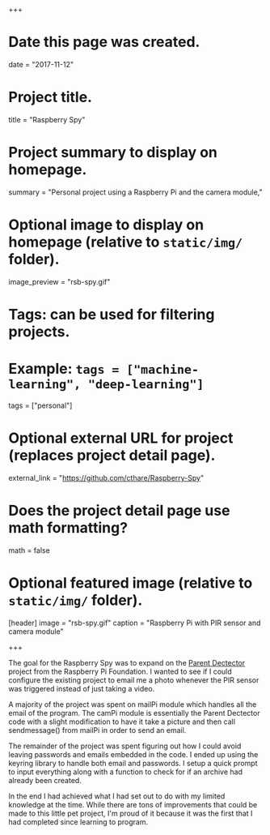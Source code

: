 +++
# Date this page was created.
date = "2017-11-12"

# Project title.
title = "Raspberry Spy"

# Project summary to display on homepage.
summary = "Personal project using a Raspberry Pi and the camera module,"

# Optional image to display on homepage (relative to `static/img/` folder).
image_preview = "rsb-spy.gif"

# Tags: can be used for filtering projects.
# Example: `tags = ["machine-learning", "deep-learning"]`
tags = ["personal"]

# Optional external URL for project (replaces project detail page).
external_link = "https://github.com/cthare/Raspberry-Spy"

# Does the project detail page use math formatting?
math = false

# Optional featured image (relative to `static/img/` folder).
[header]
image = "rsb-spy.gif"
caption = "Raspberry Pi with PIR sensor and camera module"

+++

The goal for the Raspberry Spy was to expand on the [Parent Dectector](https://projects.raspberrypi.org/en/projects/parent-detector) project from the Raspberry Pi Foundation. I wanted to see if I could configure the existing project to email me a photo whenever the PIR sensor was triggered instead of just taking a video.

A majority of the project was spent on mailPi module which handles all the email of the program. The camPi module is essentially the Parent Dectector code with a slight modification to have it take a picture and then call sendmessage() from mailPi in order to send an email.

The remainder of the project was spent figuring out how I could avoid leaving passwords and emails embedded in the code. I ended up using the keyring library to handle both email and passwords. I setup a quick prompt to input everything along with a function to check for if an archive had already been created.

In the end I had achieved what I had set out to do with my limited knowledge at the time. While there are tons of improvements that could be made to this little pet project, I'm proud of it because it was the first that I had completed since learning to program.






